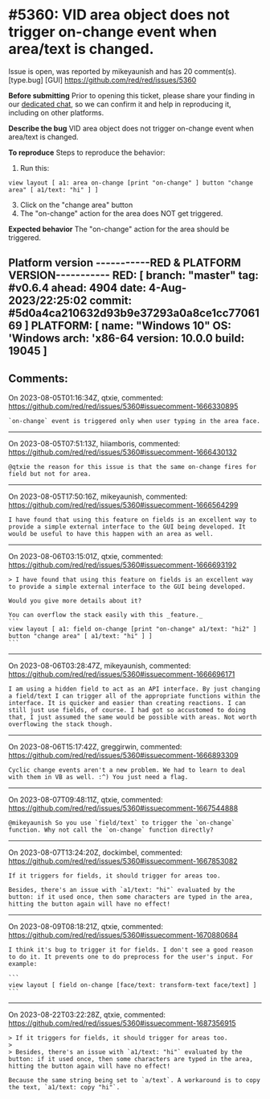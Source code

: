 
#5360: VID area object does not trigger on-change event when area/text is changed.
================================================================================
Issue is open, was reported by mikeyaunish and has 20 comment(s).
[type.bug] [GUI]
<https://github.com/red/red/issues/5360>

**Before submitting**
Prior to opening this ticket, please share your finding in our [dedicated chat](https://gitter.im/red/bugs), so we can confirm it and help in reproducing it, including on other platforms.

**Describe the bug**
VID area object does not trigger on-change event when area/text is changed.

**To reproduce**
Steps to reproduce the behavior:
1. Run this:
```red
view layout [ a1: area on-change [print "on-change" ] button "change area" [ a1/text: "hi" ] ]
``` 
3. Click on the "change area" button
4. The "on-change" action for the area does NOT get triggered.


**Expected behavior**
The "on-change" action for the area should be triggered.


**Platform version**
-----------RED & PLATFORM VERSION----------- 
RED: [ branch: "master" tag: #v0.6.4 ahead: 4904 date: 4-Aug-2023/22:25:02 commit: #5d0a4ca210632d93b9e37293a0a8ce1cc7706169 ]
PLATFORM: [ name: "Windows 10" OS: 'Windows arch: 'x86-64 version: 10.0.0 build: 19045 ]
--------------------------------------------


Comments:
--------------------------------------------------------------------------------

On 2023-08-05T01:16:34Z, qtxie, commented:
<https://github.com/red/red/issues/5360#issuecomment-1666330895>

    `on-change` event is triggered only when user typing in the area face.

--------------------------------------------------------------------------------

On 2023-08-05T07:51:13Z, hiiamboris, commented:
<https://github.com/red/red/issues/5360#issuecomment-1666430132>

    @qtxie the reason for this issue is that the same on-change fires for field but not for area.

--------------------------------------------------------------------------------

On 2023-08-05T17:50:16Z, mikeyaunish, commented:
<https://github.com/red/red/issues/5360#issuecomment-1666564299>

    I have found that using this feature on fields is an excellent way to provide a simple external interface to the GUI being developed. It would be useful to have this happen with an area as well. 

--------------------------------------------------------------------------------

On 2023-08-06T03:15:01Z, qtxie, commented:
<https://github.com/red/red/issues/5360#issuecomment-1666693192>

    > I have found that using this feature on fields is an excellent way to provide a simple external interface to the GUI being developed. 
    
    Would you give more details about it? 
    
    You can overflow the stack easily with this _feature._
    ```
    view layout [ a1: field on-change [print "on-change" a1/text: "hi2" ] button "change area" [ a1/text: "hi" ] ]
    ```

--------------------------------------------------------------------------------

On 2023-08-06T03:28:47Z, mikeyaunish, commented:
<https://github.com/red/red/issues/5360#issuecomment-1666696171>

    I am using a hidden field to act as an API interface. By just changing a field/text I can trigger all of the appropriate functions within the interface. It is quicker and easier than creating reactions. I can still just use fields, of course. I had got so accustomed to doing that, I just assumed the same would be possible with areas. Not worth overflowing the stack though.

--------------------------------------------------------------------------------

On 2023-08-06T15:17:42Z, greggirwin, commented:
<https://github.com/red/red/issues/5360#issuecomment-1666893309>

    Cyclic change events aren't a new problem. We had to learn to deal with them in VB as well. :^) You just need a flag.

--------------------------------------------------------------------------------

On 2023-08-07T09:48:11Z, qtxie, commented:
<https://github.com/red/red/issues/5360#issuecomment-1667544888>

    @mikeyaunish So you use `field/text` to trigger the `on-change` function. Why not call the `on-change` function directly?

--------------------------------------------------------------------------------

On 2023-08-07T13:24:20Z, dockimbel, commented:
<https://github.com/red/red/issues/5360#issuecomment-1667853082>

    If it triggers for fields, it should trigger for areas too.
    
    Besides, there's an issue with `a1/text: "hi"` evaluated by the button: if it used once, then some characters are typed in the area, hitting the button again will have no effect!

--------------------------------------------------------------------------------

On 2023-08-09T08:18:21Z, qtxie, commented:
<https://github.com/red/red/issues/5360#issuecomment-1670880684>

    I think it's bug to trigger it for fields. I don't see a good reason to do it. It prevents one to do preprocess for the user's input. For example:
    
    ```
    view layout [ field on-change [face/text: transform-text face/text] ]
    ```

--------------------------------------------------------------------------------

On 2023-08-22T03:22:28Z, qtxie, commented:
<https://github.com/red/red/issues/5360#issuecomment-1687356915>

    > If it triggers for fields, it should trigger for areas too.
    > 
    > Besides, there's an issue with `a1/text: "hi"` evaluated by the button: if it used once, then some characters are typed in the area, hitting the button again will have no effect!
    
    Because the same string being set to `a/text`. A workaround is to copy the text, `a1/text: copy "hi"`.

